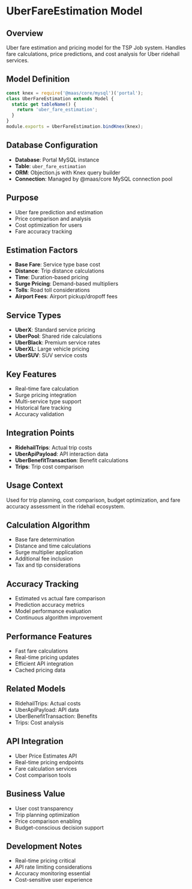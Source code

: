 # UberFareEstimation Model

## Overview
Uber fare estimation and pricing model for the TSP Job system. Handles fare calculations, price predictions, and cost analysis for Uber ridehail services.

## Model Definition
```javascript
const knex = require('@maas/core/mysql')('portal');
class UberFareEstimation extends Model {
  static get tableName() {
    return 'uber_fare_estimation';
  }
}
module.exports = UberFareEstimation.bindKnex(knex);
```

## Database Configuration
- **Database**: Portal MySQL instance
- **Table**: `uber_fare_estimation`
- **ORM**: Objection.js with Knex query builder
- **Connection**: Managed by @maas/core MySQL connection pool

## Purpose
- Uber fare prediction and estimation
- Price comparison and analysis
- Cost optimization for users
- Fare accuracy tracking

## Estimation Factors
- **Base Fare**: Service type base cost
- **Distance**: Trip distance calculations
- **Time**: Duration-based pricing
- **Surge Pricing**: Demand-based multipliers
- **Tolls**: Road toll considerations
- **Airport Fees**: Airport pickup/dropoff fees

## Service Types
- **UberX**: Standard service pricing
- **UberPool**: Shared ride calculations
- **UberBlack**: Premium service rates
- **UberXL**: Large vehicle pricing
- **UberSUV**: SUV service costs

## Key Features
- Real-time fare calculation
- Surge pricing integration
- Multi-service type support
- Historical fare tracking
- Accuracy validation

## Integration Points
- **RidehailTrips**: Actual trip costs
- **UberApiPayload**: API interaction data
- **UberBenefitTransaction**: Benefit calculations
- **Trips**: Trip cost comparison

## Usage Context
Used for trip planning, cost comparison, budget optimization, and fare accuracy assessment in the ridehail ecosystem.

## Calculation Algorithm
- Base fare determination
- Distance and time calculations
- Surge multiplier application
- Additional fee inclusion
- Tax and tip considerations

## Accuracy Tracking
- Estimated vs actual fare comparison
- Prediction accuracy metrics
- Model performance evaluation
- Continuous algorithm improvement

## Performance Features
- Fast fare calculations
- Real-time pricing updates
- Efficient API integration
- Cached pricing data

## Related Models
- RidehailTrips: Actual costs
- UberApiPayload: API data
- UberBenefitTransaction: Benefits
- Trips: Cost analysis

## API Integration
- Uber Price Estimates API
- Real-time pricing endpoints
- Fare calculation services
- Cost comparison tools

## Business Value
- User cost transparency
- Trip planning optimization
- Price comparison enabling
- Budget-conscious decision support

## Development Notes
- Real-time pricing critical
- API rate limiting considerations
- Accuracy monitoring essential
- Cost-sensitive user experience